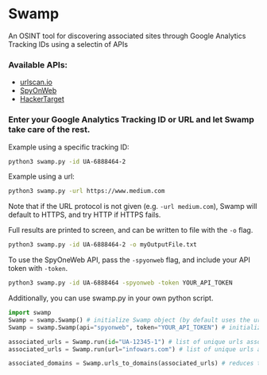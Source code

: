 # Swamp
An OSINT tool for discovering associated sites through Google Analytics Tracking IDs
using a selectin of APIs

### Available APIs:
- [urlscan.io](https://urlscan.io/about-api/)
- [SpyOnWeb](https://api.spyonweb.com/v1/docs)
- [HackerTarget](https://hackertarget.com/reverse-analytics-search/)

### Enter your Google Analytics Tracking ID or URL and let Swamp take care of the rest.
Example using a specific tracking ID: 
```bash
python3 swamp.py -id UA-6888464-2
```

Example using a url:
```bash
python3 swamp.py -url https://www.medium.com
```
Note that if the URL protocol is not given (e.g. `-url medium.com`), Swamp will default to HTTPS, and try HTTP if HTTPS fails.

Full results are printed to screen, and can be written to file with the `-o` flag.
```bash
python3 swamp.py -id UA-6888464-2 -o myOutputFile.txt
```

To use the SpyOneWeb API, pass the `-spyonweb` flag, and include your API token with `-token`.
```bash
python3 swamp.py -id UA-6888464 -spyonweb -token YOUR_API_TOKEN
```

Additionally, you can use swamp.py in your own python script.
```python
import swamp
Swamp = swamp.Swamp() # initialize Swamp object (by default uses the urlscan.io API)
Swamp = swamp.Swamp(api="spyonweb", token="YOUR_API_TOKEN") # initialize Swamp object using the SpyOnWeb API

associated_urls = Swamp.run(id="UA-12345-1") # list of unique urls associated with the tracking ID UA-12345-1
associated_urls = Swamp.run(url="infowars.com") # list of unique urls associated with the tracking ID(s) found on infowars.com

associated_domains = Swamp.urls_to_domains(associated_urls) # reduces the list of urls to a list of unique domains
```
